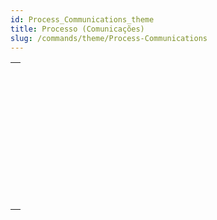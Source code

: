 ```yaml
---
id: Process_Communications_theme
title: Processo (Comunicações)
slug: /commands/theme/Process-Communications
---
```


|                                                                                                               |
| ------------------------------------------------------------------------------------------------------------- |
| [<!-- INCLUDE #_command_.CALL WORKER.Syntax -->](../../commands-legacy/call-worker.md)<br/>                   |
| [<!-- INCLUDE #_command_.CLEAR SEMAPHORE.Syntax -->](../../commands-legacy/clear-semaphore.md)<br/>           |
| [<!-- INCLUDE #_command_.GET PROCESS VARIABLE.Syntax -->](../../commands-legacy/get-process-variable.md)<br/> |
| [<!-- INCLUDE #_command_.KILL WORKER.Syntax -->](../../commands-legacy/kill-worker.md)<br/>                   |
| [<!-- INCLUDE #_command_.New signal.Syntax -->](../../commands/new-signal.md)<br/>                            |
| [<!-- INCLUDE #_command_.Semaphore.Syntax -->](../../commands-legacy/semaphore.md)<br/>                       |
| [<!-- INCLUDE #_command_.SET PROCESS VARIABLE.Syntax -->](../../commands-legacy/set-process-variable.md)<br/> |
| [<!-- INCLUDE #_command_.Test semaphore.Syntax -->](../../commands-legacy/test-semaphore.md)<br/>             |
| [<!-- INCLUDE #_command_.VARIABLE TO VARIABLE.Syntax -->](../../commands-legacy/variable-to-variable.md)<br/> |
